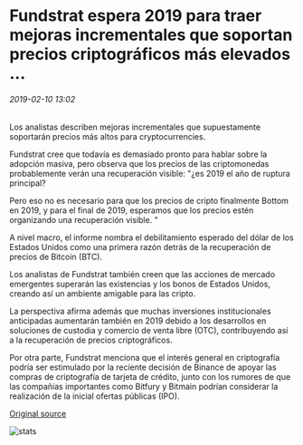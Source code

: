 # Fundstrat espera 2019 para traer mejoras incrementales que soportan precios criptográficos más elevados ...

###### 2019-02-10 13:02

Los analistas describen mejoras incrementales que supuestamente soportarán precios más altos para cryptocurrencies.

Fundstrat cree que todavía es demasiado pronto para hablar sobre la adopción masiva, pero observa que los precios de las criptomonedas probablemente verán una recuperación visible: "¿es 2019 el año de ruptura principal?

Pero eso no es necesario para que los precios de cripto finalmente Bottom en 2019, y para el final de 2019, esperamos que los precios estén organizando una recuperación visible. "

A nivel macro, el informe nombra el debilitamiento esperado del dólar de los Estados Unidos como una primera razón detrás de la recuperación de precios de Bitcoin (BTC).

Los analistas de Fundstrat también creen que las acciones de mercado emergentes superarán las existencias y los bonos de Estados Unidos, creando así un ambiente amigable para las cripto.

La perspectiva afirma además que muchas inversiones institucionales anticipadas aumentarán también en 2019 debido a los desarrollos en soluciones de custodia y comercio de venta libre (OTC), contribuyendo así a la recuperación de precios criptográficos.

Por otra parte, Fundstrat menciona que el interés general en criptografía podría ser estimulado por la reciente decisión de Binance de apoyar las compras de criptografía de tarjeta de crédito, junto con los rumores de que las compañías importantes como Bitfury y Bitmain podrían considerar la realización de la inicial ofertas públicas (IPO).

[Original source](https://cointelegraph.com/news/fundstrat-expects-2019-to-bring-incremental-improvements-supporting-higher-crypto-prices)

![stats](https://c.statcounter.com/11760860/0/a89fa40b/1/ "stats")